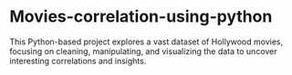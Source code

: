 # Movies-correlation-using-python
This Python-based project explores a vast dataset of Hollywood movies, focusing on cleaning, manipulating, and visualizing the data to uncover interesting correlations and insights.
